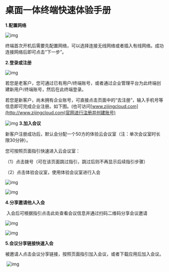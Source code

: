 # 桌面一体终端快速体验手册

**1.配置网络**

![img](file:///C:\Users\17746\AppData\Local\Temp\ksohtml2848\wps1.jpg) 

终端首次开机后需要先配置网络，可以选择连接无线网络或者插入有线网络。成功连接网络后即可点击“下一步”。

 

**2.登录或注册**

![img](file:///C:\Users\17746\AppData\Local\Temp\ksohtml2848\wps2.jpg) 

​	若您是老客户，您可通过已有用户/终端账号，或者通过企业管理平台为此终端创建新用户/终端账号，然后在此终端登录。

​	若您是新客户，尚未拥有企业账号，可直接点击页面中的“去注册”，输入手机号等信息即可完成企业注册。如下图。(也可访问[www.zijingcloud.com](http://www.zijingcloud.com)官网进行注册并创建账号)

![img](file:///C:\Users\17746\AppData\Local\Temp\ksohtml2848\wps3.jpg) **3.加入会议**

​	新客户注册成功后，默认会分配一个50方的体验云会议室（注：单次会议室时长限30分钟）。

您可按照页面指引快速进入云会议室：

（1）点击拨号（可在该页面跳过指引，跳过后则不再显示后续指引步骤）

（2）点击体验会议室，使用体验会议室进行入会

![img](file:///C:\Users\17746\AppData\Local\Temp\ksohtml2848\wps4.jpg) 

 ![img](file:///C:\Users\17746\AppData\Local\Temp\ksohtml2848\wps5.jpg)

**4.分享邀请他人入会**

​	入会后可根据指引点击此处查看会议信息并通过扫码二维码分享会议邀请

![img](file:///C:\Users\17746\AppData\Local\Temp\ksohtml2848\wps6.jpg) 

![img](file:///C:\Users\17746\AppData\Local\Temp\ksohtml2848\wps7.jpg) 

 

**5.会议分享链接快速入会**

被邀请人点击会议分享链接，按照页面指引加入会议，或者下载应用后加入会议。   

​    ![img](file:///C:\Users\17746\AppData\Local\Temp\ksohtml2848\wps8.png) 

 



